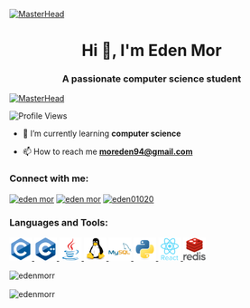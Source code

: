 [![MasterHead](https://user-images.githubusercontent.com/73187712/208087134-27c9c64d-1fed-483d-b2e7-9d6f1cd41fe3.gif)](https://edenmorr.io)
<h1 align="center">Hi 👋, I'm Eden Mor</h1>
<h3 align="center">A passionate computer science student</h3>

<p align="left">
  <a href="https://edenmorr.io">
    <img src="https://user-images.githubusercontent.com/102985224/211582827-8fd748d6-9181-4c5f-a620-76168b861a4d.gif" width="200" alt="MasterHead">
  </a>
</p>

<p align="left">
  <img src="https://komarev.com/ghpvc/?username=edenmorr&label=Profile%20views&color=0e75b6&style=flat" alt="Profile Views" />
</p>

- 🌱 I’m currently learning **computer science**

- 📫 How to reach me **moreden94@gmail.com**

<h3 align="left">Connect with me:</h3>
<p align="left">
<a href="[https://linkedin.com/in/eden mor](https://www.linkedin.com/in/eden-mor-1303042a5/)" target="blank"><img align="center" src="https://raw.githubusercontent.com/rahuldkjain/github-profile-readme-generator/master/src/images/icons/Social/linked-in-alt.svg" alt="eden mor" height="30" width="40" /></a>
<a href="https://fb.com/eden mor" target="blank"><img align="center" src="https://raw.githubusercontent.com/rahuldkjain/github-profile-readme-generator/master/src/images/icons/Social/facebook.svg" alt="eden mor" height="30" width="40" /></a>
<a href="https://instagram.com/eden01020" target="blank"><img align="center" src="https://raw.githubusercontent.com/rahuldkjain/github-profile-readme-generator/master/src/images/icons/Social/instagram.svg" alt="eden01020" height="30" width="40" /></a>
</p>

<h3 align="left">Languages and Tools:</h3>
<p align="left"> <a href="https://www.cprogramming.com/" target="_blank" rel="noreferrer"> <img src="https://raw.githubusercontent.com/devicons/devicon/master/icons/c/c-original.svg" alt="c" width="40" height="40"/> </a> <a href="https://www.w3schools.com/cpp/" target="_blank" rel="noreferrer"> <img src="https://raw.githubusercontent.com/devicons/devicon/master/icons/cplusplus/cplusplus-original.svg" alt="cplusplus" width="40" height="40"/> </a> <a href="https://www.java.com" target="_blank" rel="noreferrer"> <img src="https://raw.githubusercontent.com/devicons/devicon/master/icons/java/java-original.svg" alt="java" width="40" height="40"/> </a> <a href="https://www.linux.org/" target="_blank" rel="noreferrer"> <img src="https://raw.githubusercontent.com/devicons/devicon/master/icons/linux/linux-original.svg" alt="linux" width="40" height="40"/> </a> <a href="https://www.mysql.com/" target="_blank" rel="noreferrer"> <img src="https://raw.githubusercontent.com/devicons/devicon/master/icons/mysql/mysql-original-wordmark.svg" alt="mysql" width="40" height="40"/> </a> <a href="https://www.python.org" target="_blank" rel="noreferrer"> <img src="https://raw.githubusercontent.com/devicons/devicon/master/icons/python/python-original.svg" alt="python" width="40" height="40"/> </a> <a href="https://reactjs.org/" target="_blank" rel="noreferrer"> <img src="https://raw.githubusercontent.com/devicons/devicon/master/icons/react/react-original-wordmark.svg" alt="react" width="40" height="40"/> </a> <a href="https://redis.io" target="_blank" rel="noreferrer"> <img src="https://raw.githubusercontent.com/devicons/devicon/master/icons/redis/redis-original-wordmark.svg" alt="redis" width="40" height="40"/> </a> </p>

<p><img align="center" src="https://github-readme-stats.vercel.app/api/top-langs?username=edenmorr&show_icons=true&locale=en&layout=compact" alt="edenmorr" /></p>

<p><img align="center" src="https://github-readme-streak-stats.herokuapp.com/?user=edenmorr&" alt="edenmorr" /></p>
